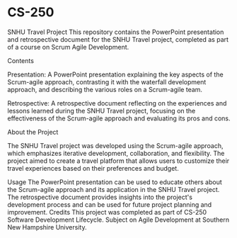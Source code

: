 # CS-250
SNHU Travel Project
This repository contains the PowerPoint presentation and retrospective document for the SNHU Travel project, completed as part of a course on Scrum Agile Development.


Contents

Presentation: A PowerPoint presentation explaining the key aspects of the Scrum-agile approach, contrasting it with the waterfall development approach, and describing the various roles on a Scrum-agile team.

Retrospective: A retrospective document reflecting on the experiences and lessons learned during the SNHU Travel project, focusing on the effectiveness of the Scrum-agile approach and evaluating its pros and cons.


About the Project

The SNHU Travel project was developed using the Scrum-agile approach, which emphasizes iterative development, collaboration, and flexibility. The project aimed to create a travel platform that allows users to customize their travel experiences based on their preferences and budget.

Usage
The PowerPoint presentation can be used to educate others about the Scrum-agile approach and its application in the SNHU Travel project.
The retrospective document provides insights into the project's development process and can be used for future project planning and improvement.
Credits
This project was completed as part of CS-250 Software Development Lifecycle. Subject on Agile Development at Southern New Hampshire University.
